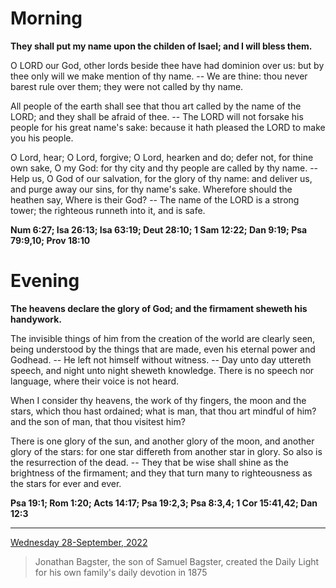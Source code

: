 # Morning

**They shall put my name upon the childen of Isael; and I will bless them.**
 
O LORD our God, other lords beside thee have had dominion over us: but by thee only will we make mention of thy name. -- We are thine: thou never barest rule over them; they were not called by thy name.
 
All people of the earth shall see that thou art called by the name of the LORD; and they shall be afraid of thee. -- The LORD will not forsake his people for his great name's sake: because it hath pleased the LORD to make you his people.
 
O Lord, hear; O Lord, forgive; O Lord, hearken and do; defer not, for thine own sake, O my God: for thy city and thy people are called by thy name. -- Help us, O God of our salvation, for the glory of thy name: and deliver us, and purge away our sins, for thy name's sake. Wherefore should the heathen say, Where is their God? -- The name of the LORD is a strong tower; the righteous runneth into it, and is safe.  

**Num 6:27; Isa 26:13; Isa 63:19; Deut 28:10; 1 Sam 12:22; Dan 9:19; Psa 79:9,10; Prov 18:10**

# Evening

**The heavens declare the glory of God; and the firmament sheweth his handywork.**
 
The invisible things of him from the creation of the world are clearly seen, being understood by the things that are made, even his eternal power and Godhead. -- He left not himself without witness. -- Day unto day uttereth speech, and night unto night sheweth knowledge. There is no speech nor language, where their voice is not heard.
 
When I consider thy heavens, the work of thy fingers, the moon and the stars, which thou hast ordained; what is man, that thou art mindful of him? and the son of man, that thou visitest him?
 
There is one glory of the sun, and another glory of the moon, and another glory of the stars: for one star differeth from another star in glory. So also is the resurrection of the dead. -- They that be wise shall shine as the brightness of the firmament; and they that turn many to righteousness as the stars for ever and ever.  

**Psa 19:1; Rom 1:20; Acts 14:17; Psa 19:2,3; Psa 8:3,4; 1 Cor 15:41,42; Dan 12:3**

---

[Wednesday 28-September, 2022](https://t.me/s/daily_light)

> Jonathan Bagster, the son of Samuel Bagster, created the Daily Light for his own family's daily devotion in 1875

